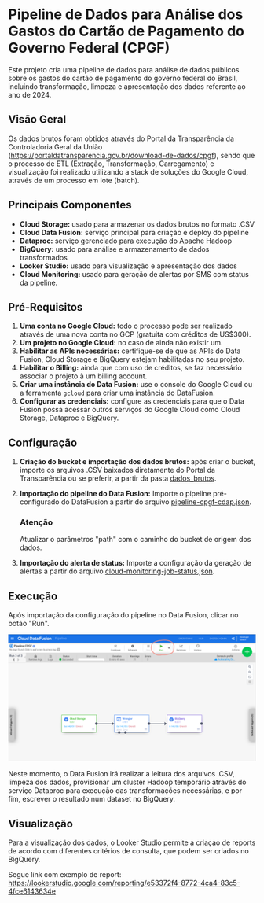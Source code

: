 # Pipeline de Dados para Análise dos Gastos do Cartão de Pagamento do Governo Federal (CPGF)

Este projeto cria uma pipeline de dados para análise de dados públicos sobre os gastos do cartão de pagamento do governo federal do Brasil, incluindo transformação, limpeza e apresentação dos dados referente ao ano de 2024.

## Visão Geral

Os dados brutos foram obtidos através do Portal da Transparência da Controladoria Geral da União (https://portaldatransparencia.gov.br/download-de-dados/cpgf), sendo que o processo de ETL (Extração, Transformação, Carregamento) e visualização foi realizado utilizando a stack de soluções do Google Cloud, através de um processo em lote (batch).

## Principais Componentes

*   **Cloud Storage:** usado para armazenar os dados brutos no formato .CSV 
*   **Cloud Data Fusion:** serviço principal para criação e deploy do pipeline
*   **Dataproc:** serviço gerenciado para execução do Apache Hadoop
*   **BigQuery:** usado para análise e armazenamento de dados transformados
*   **Looker Studio:** usado para visualização e apresentação dos dados
*   **Cloud Monitoring:** usado para geração de alertas por SMS com status da pipeline.

## Pré-Requisitos

1.  **Uma conta no Google Cloud:** todo o processo pode ser realizado através de uma nova conta no GCP (gratuita com créditos de US$300).
2.  **Um projeto no Google Cloud:** no caso de ainda não existir um.
3.  **Habilitar as APIs necessárias:** certifique-se de que as APIs do Data Fusion, Cloud Storage e BigQuery estejam habilitadas no seu projeto.
4.  **Habilitar o Billing:** ainda que com uso de créditos, se faz necessário associar o projeto à um billing account.
5.  **Criar uma instância do Data Fusion:** use o console do Google Cloud ou a ferramenta `gcloud` para criar uma instância do DataFusion.
6.  **Configurar as credenciais:** configure as credenciais para que o Data Fusion possa acessar outros serviços do Google Cloud como Cloud Storage, Dataproc e BigQuery.

## Configuração

1.  **Criação do bucket e importação dos dados brutos:** após criar o bucket, importe os arquivos .CSV baixados diretamente do Portal da Transparência ou se preferir, a partir da pasta [dados_brutos](https://github.com/JoseAugustoLima/pipeline-cpgf/tree/main/dados_brutos).
2.  **Importação do pipeline do Data Fusion:** Importe o pipeline pré-configurado do DataFusion a partir do arquivo [pipeline-cpgf-cdap.json](https://github.com/JoseAugustoLima/pipeline-cpgf/blob/main/pipeline-cpgf-cdap.json).
      ### Atenção
      Atualizar o parâmetros "path" com o caminho do bucket de origem dos dados.

3.  **Importação do alerta de status:** Importe a configuração da geração de alertas a partir do arquivo [cloud-monitoring-job-status.json](https://github.com/JoseAugustoLima/pipeline-cpgf/blob/main/cloud-monitoring-job-status.json). 

## Execução

Após importação da configuração do pipeline no Data Fusion, clicar no botão "Run".

![](https://github.com/JoseAugustoLima/pipeline-cpgf/blob/main/datafusion-run-pipeline.png)

Neste momento, o Data Fusion irá realizar a leitura dos arquivos .CSV, limpeza dos dados, provisionar um cluster Hadoop temporário através do serviço Dataproc para execução das transformações necessárias, e por fim, escrever o resultado num dataset no BigQuery.

## Visualização

Para a visualização dos dados, o Looker Studio permite a criaçao de reports de acordo com diferentes critérios de consulta, que podem ser criados no BigQuery.

Segue link com exemplo de report:
https://lookerstudio.google.com/reporting/e53372f4-8772-4ca4-83c5-4fce6143634e 

